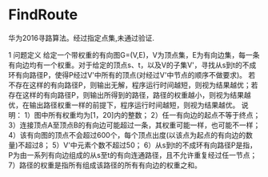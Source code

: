 # FindRoute
华为2016寻路算法。经过指定点集,未通过验证.

1 问题定义
给定一个带权重的有向图G=(V,E)，V为顶点集，E为有向边集，每一条有向边均有一个权重。对于给定的顶点s、t，以及V的子集V'，寻找从s到t的不成环有向路径P，使得P经过V'中所有的顶点(对经过V'中节点的顺序不做要求)。
若不存在这样的有向路径P，则输出无解，程序运行时间越短，则视为结果越优；若存在这样的有向路径P，则输出所得到的路径，路径的权重越小，则视为结果越优，在输出路径权重一样的前提下，程序运行时间越短，则视为结果越优。
说明：
1）图中所有权重均为[1，20]内的整数；
2）任一有向边的起点不等于终点；
3）连接顶点A至顶点B的有向边可能超过一条，其权重可能一样，也可能不一样；
4）该有向图的顶点不会超过600个，每个顶点出度(以该点为起点的有向边的数量)不超过8；
5）V'中元素个数不超过50；
6）从s到t的不成环有向路径P是指，P为由一系列有向边组成的从s至t的有向连通路径，且不允许重复经过任一节点；
7）路径的权重是指所有组成该路径的所有有向边的权重之和。
